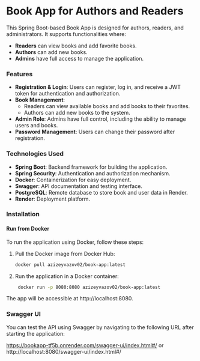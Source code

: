 # Book App for Authors and Readers

This Spring Boot-based Book App is designed for authors, readers, and administrators. It supports functionalities where:

- **Readers** can view books and add favorite books.
- **Authors** can add new books.
- **Admins** have full access to manage the application.

### Features

- **Registration & Login**: Users can register, log in, and receive a JWT token for authentication and authorization.
- **Book Management**:
    - Readers can view available books and add books to their favorites.
    - Authors can add new books to the system.
- **Admin Role**: Admins have full control, including the ability to manage users and books.
- **Password Management**: Users can change their password after registration.

### Technologies Used

- **Spring Boot**: Backend framework for building the application.
- **Spring Security**: Authentication and authorization mechanism.
- **Docker**: Containerization for easy deployment.
- **Swagger**: API documentation and testing interface.
- **PostgreSQL**: Remote database to store book and user data in Render.
- **Render**: Deployment platform.

### Installation

#### Run from Docker

To run the application using Docker, follow these steps:

1. Pull the Docker image from Docker Hub:
   ```bash
   docker pull azizeyvazov02/book-app:latest

2. Run the application in a Docker container:
   ```bash
    docker run -p 8080:8080 azizeyvazov02/book-app:latest

The app will be accessible at http://localhost:8080.

### Swagger UI
You can test the API using Swagger by navigating to the following URL after starting the application:

https://bookapp-tf5b.onrender.com/swagger-ui/index.html#/  or  http://localhost:8080/swagger-ui/index.html#/